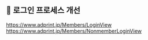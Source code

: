 
## 📌 로그인 프로세스 개선


https://www.adprint.jp/Members/LoginView
https://www.adprint.jp/Members/NonmemberLoginView
